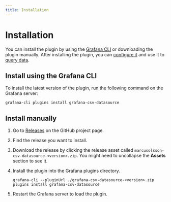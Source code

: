```yaml
---
title: Installation
---
```


# Installation

You can install the plugin by using the [Grafana CLI](https://grafana.com/docs/grafana/latest/cli/) or downloading the plugin manually.
After installing the plugin, you can [configure it](configuration.md) and use it to [query data](query-data.md).

## Install using the Grafana CLI

To install the latest version of the plugin, run the following command on the Grafana server:

```
grafana-cli plugins install grafana-csv-datasource
```

## Install manually

1. Go to [Releases](https://github.com/grafana/grafana-csv-datasource/releases) on the GitHub project page.
1. Find the release you want to install.
1. Download the release by clicking the release asset called `marcusolsson-csv-datasource-<version>.zip`.
   You might need to uncollapse the **Assets** section to see it.
1. Install the plugin into the Grafana plugins directory.

   ```
   grafana-cli --pluginUrl ./grafana-csv-datasource-<version>.zip plugins install grafana-csv-datasource
   ```
1. Restart the Grafana server to load the plugin.
